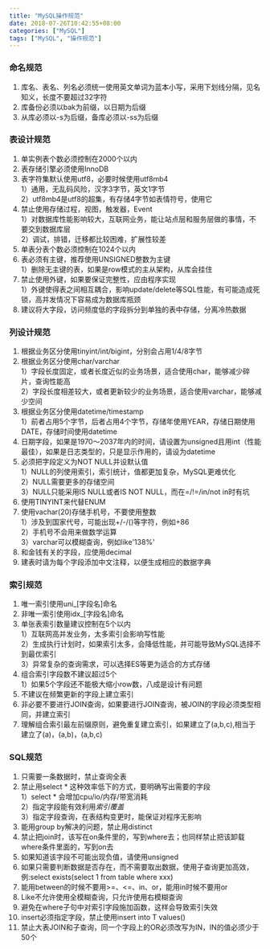 ```yaml
---
title: "MySQL操作规范"
date: 2018-07-26T10:42:55+08:00
categories: ["MySQL"]
tags: ["MySQL", "操作规范"]
---
```

### 命名规范

1. 库名、表名、列名必须统一使用英文单词为蓝本小写，采用下划线分隔，见名知义，长度不要超过32字符  
2. 库备份必须以bak为前缀，以日期为后缀  
3. 从库必须以-s为后缀，备库必须以-ss为后缀

### 表设计规范

1. 单实例表个数必须控制在2000个以内  
2. 表存储引擎必须使用InnoDB  
3. 表字符集默认使用utf8，必要时候使用utf8mb4  
    1）通用，无乱码风险，汉字3字节，英文1字节  
    2）utf8mb4是utf8的超集，有存储4字节如表情符号，使用它  
4. 禁止使用存储过程，视图，触发器，Event  
    1）对数据库性能影响较大，互联网业务，能让站点层和服务层做的事情，不要交到数据库层  
    2）调试，排错，迁移都比较困难，扩展性较差  
5. 单表分表个数必须控制在1024个以内  
6. 表必须有主键，推荐使用UNSIGNED整数为主键  
    1）删除无主键的表，如果是row模式的主从架构，从库会挂住  
7. 禁止使用外键，如果要保证完整性，应由程序实现  
    1）外键使得表之间相互耦合，影响update/delete等SQL性能，有可能造成死锁，高并发情况下容易成为数据库瓶颈  
8. 建议将大字段，访问频度低的字段拆分到单独的表中存储，分离冷热数据  

### 列设计规范

1. 根据业务区分使用tinyint/int/bigint，分别会占用1/4/8字节  
2. 根据业务区分使用char/varchar  
    1）字段长度固定，或者长度近似的业务场景，适合使用char，能够减少碎片，查询性能高  
    2）字段长度相差较大，或者更新较少的业务场景，适合使用varchar，能够减少空间  
3. 根据业务区分使用datetime/timestamp  
    1）前者占用5个字节，后者占用4个字节，存储年使用YEAR，存储日期使用DATE，存储时间使用datetime  
4. 日期字段，如果是1970～2037年内的时间，请设置为unsigned且用int（性能最佳），如果是日志类型的，只是显示作用的，请设为datetime
5. 必须把字段定义为NOT NULL并设默认值  
    1）NULL的列使用索引，索引统计，值都更加复杂，MySQL更难优化  
    2）NULL需要更多的存储空间  
    3）NULL只能采用IS NULL或者IS NOT NULL，而在=/!=/in/not in时有坑  
6. 使用TINYINT来代替ENUM  
7. 使用vachar(20)存储手机号，不要使用整数  
    1）涉及到国家代号，可能出现+/-/()等字符，例如+86  
    2）手机号不会用来做数学运算  
    3）varchar可以模糊查询，例如like'138%'  
8. 和金钱有关的字段，应使用decimal  
9. 建表时请为每个字段添加中文注释，以便生成相应的数据字典

### 索引规范

1. 唯一索引使用uni_[字段名]命名  
2. 非唯一索引使用idx_[字段名]命名  
3. 单张表索引数量建议控制在5个以内  
    1）互联网高并发业务，太多索引会影响写性能  
    2）生成执行计划时，如果索引太多，会降低性能，并可能导致MySQL选择不到最优索引  
    3）异常复杂的查询需求，可以选择ES等更为适合的方式存储  
4. 组合索引字段数不建议超过5个  
    1）如果5个字段还不能极大缩小row数，八成是设计有问题  
5. 不建议在频繁更新的字段上建立索引  
6. 非必要不要进行JOIN查询，如果要进行JOIN查询，被JOIN的字段必须类型相同，并建立索引  
7. 理解组合索引最左前缀原则，避免重复建立索引，如果建立了(a,b,c),相当于建立了(a)，(a,b)，(a,b,c)  

### SQL规范

1. 只需要一条数据时，禁止查询全表  
2. 禁止用select * 这种效率低下的方式，要明确写出需要的字段  
    1）select * 会增加cpu/io/内存/带宽消耗  
    2）指定字段能有效利用*索引覆盖*  
    3）指定字段查询，在表结构变更时，能保证对程序无影响  
3. 能用group by解决的问题，禁止用distinct  
4. 禁止把join时，该写在on条件里的，写到where去；也同样禁止把该卸载where条件里面的，写到on去  
5. 如果知道该字段不可能出现负值，请使用unsigned  
6. 如果只需要判断数据是否存在，而不需要取出数据，使用子查询更加高效，例:select exists(select 1 from table where xxx)  
7. 能用between的时候不要用>=、<=、in、or，能用in时候不要用or  
8. Like不允许使用全模糊查询，只允许使用右模糊查询  
9. 避免在where子句中对索引字段施加函数，这样会导致索引失效  
10. insert必须指定字段，禁止使用insert into T values()  
11. 禁止大表JOIN和子查询，同一个字段上的OR必须改写为IN，IN的值必须少于50个